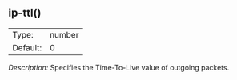 ---
---
<!-- DISCLAIMER: This file is based on the syslog-ng Open Source Edition documentation https://github.com/balabit/syslog-ng-ose-guides/commit/2f4a52ee61d1ea9ad27cb4f3168b95408fddfdf2 and is used under the terms of The syslog-ng Open Source Edition Documentation License. The file has been modified by Axoflow. -->

## ip-ttl()

|          |        |
| -------- | ------ |
| Type:    | number |
| Default: | 0      |

*Description:* Specifies the Time-To-Live value of outgoing packets.

